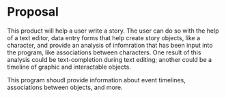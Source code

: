 # Proposal

This product will help a user write a story. The user can do so with the help of a text editor, data entry forms that help create story objects, like a character, and provide an analysis of infomration that has been input into the program, like associations between characters. One result of this analysis could be text-completion during text editing; another could be a timeline of graphic and interactable objects. 


This program shoudl provide information about event timelines, associations between objects, and more.
